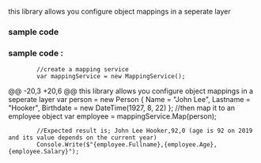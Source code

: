 ﻿this library allows you configure object mappings in a seperate layer


### sample code
### sample code :

            //create a mapping service
            var mappingService = new MappingService();
@@ -20,3 +20,6 @@ this library allows you configure object mappings in a seperate layer
            var person = new Person { Name = "John Lee", Lastname = "Hooker", Birthdate = new DateTime(1927, 8, 22) };
            //then map it to an employee object
            var employee = mappingService.Map<Employee>(person);

            //Expected result is; John Lee Hooker,92,0 (age is 92 on 2019 and its value depends on the current year)  
            Console.Write($"{employee.Fullname},{employee.Age},{employee.Salary}");